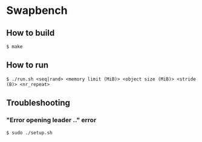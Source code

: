 # Swapbench

## How to build
```
$ make
```

## How to run
```
$ ./run.sh <seq|rand> <memory limit (MiB)> <object size (MiB)> <stride (B)> <nr_repeat>
```

## Troubleshooting
### "Error opening leader .." error
```
$ sudo ./setup.sh
```

